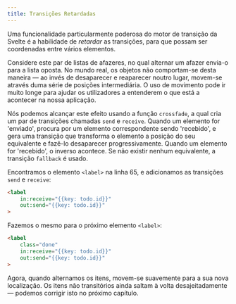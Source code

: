 ```yaml
---
title: Transições Retardadas
---
```


Uma funcionalidade particularmente poderosa do motor de transição da Svelte é a habilidade de *retardar* as transições, para que possam ser coordenadas entre vários elementos.

Considere este par de listas de afazeres, no qual alternar um afazer envia-o para a lista oposta. No mundo real, os objetos não comportam-se desta maneira — ao invés de desaparecer e reaparecer noutro lugar, movem-se através duma série de posições intermediária. O uso de movimento pode ir muito longe para ajudar os utilizadores a entenderem o que está a acontecer na nossa aplicação.

Nós podemos alcançar este efeito usando a função `crossfade`, a qual cria um par de transições chamadas `send` e `receive`. Quando um elemento for 'enviado', procura por um elemento correspondente sendo 'recebido', e gera uma transição que transforma o elemento a posição do seu equivalente e fazê-lo desaparecer progressivamente. Quando um elemento for 'recebido', o inverso acontece. Se não existir nenhum equivalente, a transição `fallback` é usado.

Encontramos o elemento `<label>` na linha 65, e adicionamos as transições `send` e `receive`:

```html
<label
	in:receive="{{key: todo.id}}"
	out:send="{{key: todo.id}}"
>
```

Fazemos o mesmo para o próximo elemento `<label>`:

```html
<label
	class="done"
	in:receive="{{key: todo.id}}"
	out:send="{{key: todo.id}}"
>
```

Agora, quando alternamos os itens, movem-se suavemente para a sua nova localização. Os itens não transitórios ainda saltam à volta desajeitadamente — podemos corrigir isto no próximo capítulo.
